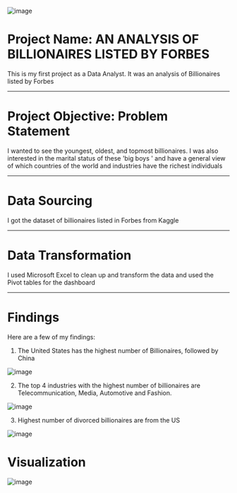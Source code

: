 ![image](https://github.com/Topelaoye/My-first-Data-Analysis-Repo/assets/155677769/54bdeb75-31ef-4937-b417-299ed9235f56)

# Project Name: AN ANALYSIS OF BILLIONAIRES LISTED BY FORBES
This is my first project as a Data Analyst. It was an analysis of Billionaires listed by Forbes  

-----
# Project Objective: Problem Statement

I wanted to see the youngest, oldest, and topmost billionaires. I was also interested in the marital status of these 'big boys ' and have a general view of which countries of the world and industries have the richest individuals 

--------
# Data Sourcing

I got the dataset of billionaires listed in Forbes from Kaggle

------
# Data Transformation

I used Microsoft Excel to clean up and transform the data and used the Pivot tables for the dashboard

------
# Findings
Here are a few of my findings:
1. The United States has the highest number of Billionaires, followed by China

![image](https://github.com/Topelaoye/My-first-Data-Analysis-Repo/assets/155677769/8938769d-286b-4a46-8892-93fab25a913c)




2. The top 4 industries with the highest number of billionaires are Telecommunication, Media, Automotive and Fashion.

 ![image](https://github.com/Topelaoye/My-first-Data-Analysis-Repo/assets/155677769/bc81ab12-e294-4d35-9ea6-114fed2e76b1)




3. Highest number of divorced billionaires are from the US
 
 ![image](https://github.com/Topelaoye/My-first-Data-Analysis-Repo/assets/155677769/3ec9f518-d83a-4214-b62f-1e3ebda96581)



# Visualization
![image](https://github.com/Topelaoye/My-first-Data-Analysis-Repo/assets/155677769/fb5899b1-0c97-4047-8ca7-40cb245a1c4e)
